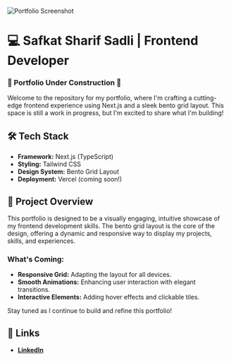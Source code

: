 ![Portfolio Screenshot](https://i.ibb.co/rsYzzFC/screencapture-localhost-3000-2024-09-01-20-22-12.png)

# 💻 Safkat Sharif Sadli | Frontend Developer

### 🚧 Portfolio Under Construction 🚧

Welcome to the repository for my portfolio, where I'm crafting a cutting-edge frontend experience using Next.js and a sleek bento grid layout. This space is still a work in progress, but I'm excited to share what I'm building!

## 🛠 Tech Stack

- **Framework:** Next.js (TypeScript)
- **Styling:** Tailwind CSS
- **Design System:** Bento Grid Layout
- **Deployment:** Vercel (coming soon!)

## 🚀 Project Overview

This portfolio is designed to be a visually engaging, intuitive showcase of my frontend development skills. The bento grid layout is the core of the design, offering a dynamic and responsive way to display my projects, skills, and experiences.

### What's Coming:

- **Responsive Grid:** Adapting the layout for all devices.
- **Smooth Animations:** Enhancing user interaction with elegant transitions.
- **Interactive Elements:** Adding hover effects and clickable tiles.

Stay tuned as I continue to build and refine this portfolio!

## 🔗 Links

- **[LinkedIn](https://www.linkedin.com/in/safkat-sharif-sadli/)**
